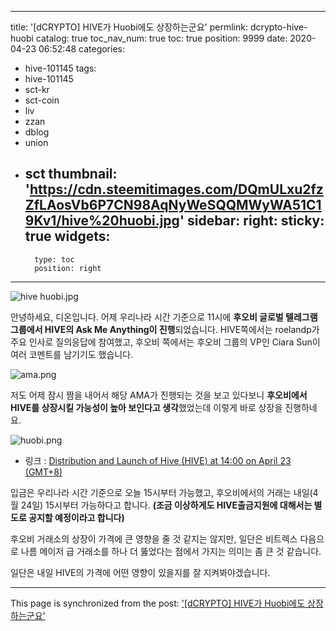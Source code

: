 
---
title: '[dCRYPTO] HIVE가 Huobi에도 상장하는군요'
permlink: dcrypto-hive-huobi
catalog: true
toc_nav_num: true
toc: true
position: 9999
date: 2020-04-23 06:52:48
categories:
- hive-101145
tags:
- hive-101145
- sct-kr
- sct-coin
- liv
- zzan
- dblog
- union
- sct
thumbnail: 'https://cdn.steemitimages.com/DQmULxu2fzZfLAosVb6P7CN98AqNyWeSQQMWyWA51C19Kv1/hive%20huobi.jpg'
sidebar:
    right:
        sticky: true
widgets:
    -
        type: toc
        position: right
---


![hive huobi.jpg](https://cdn.steemitimages.com/DQmULxu2fzZfLAosVb6P7CN98AqNyWeSQQMWyWA51C19Kv1/hive%20huobi.jpg)

안녕하세요, 디온입니다. 어제 우리나라 시간 기준으로 11시에 **후오비 글로벌 텔레그램 그룹에서 HIVE의 Ask Me Anything이 진행**되었습니다. HIVE쪽에서는 roelandp가 주요 인사로 질의응답에 참여했고, 후오비 쪽에서는 후오비 그룹의 VP인 Ciara Sun이 여러 코멘트를 남기기도 했습니다.

![ama.png](https://cdn.steemitimages.com/DQmPuEGrz9F8B3cPqL374xV5JzXdEcBwzBivRHYSAzEDLW8/ama.png)

저도 어제 잠시 짬을 내어서 해당 AMA가 진행되는 것을 보고 있다보니 **후오비에서 HIVE를 상장시킬 가능성이 높아 보인다고 생각**했었는데 이렇게 바로 상장을 진행하네요.


![huobi.png](https://cdn.steemitimages.com/DQmUS1Nenr6718UtHKq6BGKH6YWc5LN9tVuvTbECmTcMC9d/huobi.png)

- 링크 : [Distribution and Launch of Hive (HIVE) at 14:00 on April 23 (GMT+8)](https://huobiglobal.zendesk.com/hc/en-us/articles/900000684263)

입금은 우리나라 시간 기준으로 오늘 15시부터 가능했고, 후오비에서의 거래는 내일(4월 24일) 15시부터 가능하다고 합니다. **(조금 이상하게도 HIVE출금지원에 대해서는 별도로 공지할 예정이라고 합니다)**

후오비 거래소의 상장이 가격에 큰 영향을 줄 것 같지는 않지만, 일단은 비트렉스 다음으로 나름 메이저 급 거래소를 하나 더 뚫었다는 점에서 가지는 의미는 좀 큰 것 같습니다. 

일단은 내일 HIVE의 가격에 어떤 영향이 있을지를 잘 지켜봐야겠습니다.

- - -

This page is synchronized from the post: ['[dCRYPTO] HIVE가 Huobi에도 상장하는군요'](https://steemit.com/@donekim/dcrypto-hive-huobi)
